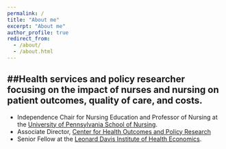 ```yaml
---
permalink: /
title: "About me"
excerpt: "About me"
author_profile: true
redirect_from: 
  - /about/
  - /about.html
---
```

##Health services and policy researcher focusing on the impact of nurses and nursing on patient outcomes, quality of care, and costs. 
------
* Independence Chair for Nursing Education and Professor of Nursing at the [University of Pennsylvania School of Nursing](https://www.nursing.upenn.edu/). 
* Associate Director, [Center for Health Outcomes and Policy Research](https://www.nursing.upenn.edu/chopr/)
* Senior Fellow at the [Leonard Davis Institute of Health Economics](https://ldi.upenn.edu/expert/matthew-d-mchugh-phd-jd-mph). 
